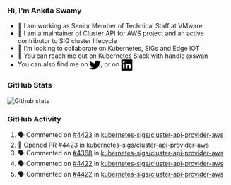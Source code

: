 ### Hi, I’m Ankita Swamy

- 💼 I am working as Senior Member of Technical Staff at VMware
- 👀 I am a maintainer of Cluster API for AWS project and an active contributor to SIG cluster lifecycle
- 💞️ I’m looking to collaborate on Kubernetes, SIGs and Edge IOT
- 💬 You can reach me out on Kubernetes Slack with handle @swan
- You can also find me on <a href="https://twitter.com/SwamyAnkita" target="blank"><img align="center" src="https://raw.githubusercontent.com/Ankitasw/Ankitasw/master/svg/twitter.svg" alt="Ankitasw" height="25" width="25" color="#1DA1f2" /></a>, or on <a href="https://www.linkedin.com/in/Ankitaswamy/" target="blank"><img align="center" src="https://raw.githubusercontent.com/Ankitasw/Ankitasw/master/svg/linkedin.svg" alt="Ankitasw" height="25" width="25" /></a>

### GitHub Stats
![Github stats](https://github-readme-stats.vercel.app/api?username=Ankitasw&count_private=true&show_icons=true&theme=tokyonight)

### GitHub Activity 
<!--START_SECTION:activity-->
1. 🗣 Commented on [#4423](https://github.com/kubernetes-sigs/cluster-api-provider-aws/pull/4423#issuecomment-1651115912) in [kubernetes-sigs/cluster-api-provider-aws](https://github.com/kubernetes-sigs/cluster-api-provider-aws)
2. 💪 Opened PR [#4423](https://github.com/kubernetes-sigs/cluster-api-provider-aws/pull/4423) in [kubernetes-sigs/cluster-api-provider-aws](https://github.com/kubernetes-sigs/cluster-api-provider-aws)
3. 🗣 Commented on [#4368](https://github.com/kubernetes-sigs/cluster-api-provider-aws/pull/4368#issuecomment-1651093561) in [kubernetes-sigs/cluster-api-provider-aws](https://github.com/kubernetes-sigs/cluster-api-provider-aws)
4. 🗣 Commented on [#4422](https://github.com/kubernetes-sigs/cluster-api-provider-aws/pull/4422#issuecomment-1649732447) in [kubernetes-sigs/cluster-api-provider-aws](https://github.com/kubernetes-sigs/cluster-api-provider-aws)
5. 🗣 Commented on [#4422](https://github.com/kubernetes-sigs/cluster-api-provider-aws/pull/4422#issuecomment-1649626291) in [kubernetes-sigs/cluster-api-provider-aws](https://github.com/kubernetes-sigs/cluster-api-provider-aws)
<!--END_SECTION:activity-->
